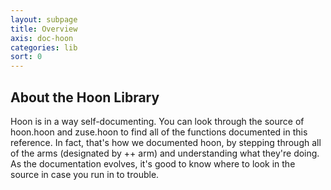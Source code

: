 ```yaml
---
layout: subpage
title: Overview
axis: doc-hoon
categories: lib
sort: 0
---
```


## About the Hoon Library

Hoon is in a way self-documenting. You can look through the source of hoon.hoon and zuse.hoon to find all of the functions documented in this reference. In fact, that's how we documented hoon, by stepping through all of the arms (designated by ++  arm) and understanding what they're doing. As the documentation evolves, it's good to know where to look in the source in case you run in to trouble.  